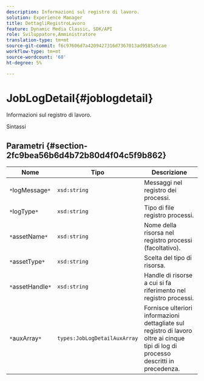 ```yaml
---
description: Informazioni sul registro di lavoro.
solution: Experience Manager
title: DettagliRegistroLavoro
feature: Dynamic Media Classic, SDK/API
role: Sviluppatore,Amministratore
translation-type: tm+mt
source-git-commit: f6c97606d7a4209427316d7367013ad9585a5cae
workflow-type: tm+mt
source-wordcount: '68'
ht-degree: 5%

---
```



# JobLogDetail{#joblogdetail}

Informazioni sul registro di lavoro.

Sintassi

## Parametri {#section-2fc9bea56b6d4b72b80d4f04c5f9b862}

| Nome | Tipo | Descrizione |
|---|---|---|
| `*`logMessage`*` | `xsd:string` | Messaggi nel registro dei processi. |
| `*`logType`*` | `xsd:string` | Tipo di file registro processi. |
| `*`assetName`*` | `xsd:string` | Nome della risorsa nel registro processi (facoltativo). |
| `*`assetType`*` | `xsd:string` | Scelta del tipo di risorsa. |
| `*`assetHandle`*` | `xsd:string` | Handle di risorse a cui si fa riferimento nel registro processi. |
| `*`auxArray`*` | `types:JobLogDetailAuxArray` | Fornisce ulteriori informazioni dettagliate sul registro di lavoro oltre ai cinque tipi di log di processo descritti in precedenza. |

